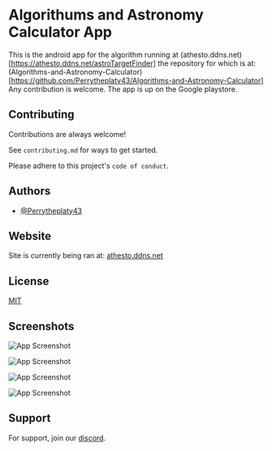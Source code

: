
# Algorithums and Astronomy Calculator App

This is the android app for the algorithm running at (athesto.ddns.net)[https://athesto.ddns.net/astroTargetFinder]
the repository for which is at: (Algorithms-and-Astronomy-Calculator)[https://github.com/Perrytheplaty43/Algorithms-and-Astronomy-Calculator]
Any contribution is welcome. The app is up on the Google playstore.


## Contributing

Contributions are always welcome!

See `contributing.md` for ways to get started.

Please adhere to this project's `code of conduct`.


## Authors

- [@Perrytheplaty43](https://github.com/Perrytheplaty43)


## Website

Site is currently being ran at:
[athesto.ddns.net](https://athesto.ddns.net/)


## License

[MIT](https://choosealicense.com/licenses/mit/)


## Screenshots

![App Screenshot](https://imgur.com/YMPcjMR.png)

![App Screenshot](https://imgur.com/zgCewrK.png)

![App Screenshot](https://imgur.com/smUrWj5.png)

![App Screenshot](https://imgur.com/sYGWcuB.png)


## Support

For support, join our [discord](https://discord.gg/xVDEdX6ys9).
